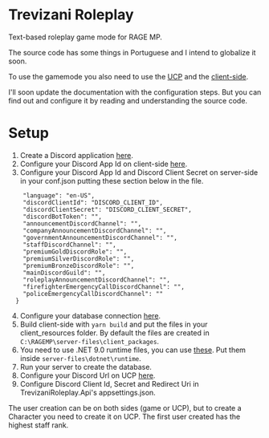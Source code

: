 # Trevizani Roleplay

Text-based roleplay game mode for RAGE MP.

The source code has some things in Portuguese and I intend to globalize it soon.

To use the gamemode you also need to use the [UCP](https://github.com/GuilhermeTrevizani/trevizani-roleplay-ucp) and the [client-side](https://github.com/GuilhermeTrevizani/trevizani-roleplay-client).

I'll soon update the documentation with the configuration steps. But you can find out and configure it by reading and understanding the source code.

# Setup
1. Create a Discord application [here](https://discord.com/developers/applications).
2. Configure your Discord App Id on client-side [here](https://github.com/GuilhermeTrevizani/trevizani-roleplay-client/blob/b069369fb3a1c9dd61b65a6cf5b80ce7eb5d0ebf/src/base/constants.ts#L3).
3. Configure your Discord App Id and Discord Client Secret on server-side in your conf.json putting these section below in the file.
```"settings": {
    "language": "en-US",
    "discordClientId": "DISCORD_CLIENT_ID",
    "discordClientSecret": "DISCORD_CLIENT_SECRET",
    "discordBotToken": "", 
    "announcementDiscordChannel": "",
    "companyAnnouncementDiscordChannel": "",
    "governmentAnnouncementDiscordChannel": "",
    "staffDiscordChannel": "",
    "premiumGoldDiscordRole": "",
    "premiumSilverDiscordRole": "",
    "premiumBronzeDiscordRole": "",
    "mainDiscordGuild": "",
    "roleplayAnnouncementDiscordChannel": "",
    "firefighterEmergencyCallDiscordChannel": "",
    "policeEmergencyCallDiscordChannel": ""
  }
```
4. Configure your database connection [here](https://github.com/GuilhermeTrevizani/trevizani-roleplay-server/blob/e2a1a790e7517d2c43d748ff42c3595efd766dcf/src/TrevizaniRoleplay.Core/Models/Server/Constants.cs#L39).
5. Build client-side with `yarn build` and put the files in your client_resources folder. By default the files are created in `C:\RAGEMP\server-files\client_packages`.
6. You need to use .NET 9.0 runtime files, you can use [these](https://drive.google.com/file/d/1tLWE1ByteqL5SQ3iz3WZkDaXdI8KRXv7/view). Put them inside `server-files\dotnet\runtime`.
7. Run your server to create the database.
8. Configure your Discord Url on UCP [here](https://github.com/GuilhermeTrevizani/trevizani-roleplay-ucp/blob/63df99b4d2bcbf166c3fa7a31898637884d33604/.env#L2).
9. Configure Discord Client Id, Secret and Redirect Uri in TrevizaniRoleplay.Api's appsettings.json.

The user creation can be on both sides (game or UCP), but to create a Character you need to create it on UCP. The first user created has the highest staff rank.
